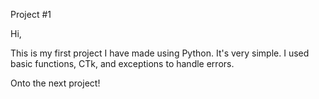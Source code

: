 Project #1

Hi,

This is my first project I have made using Python. It's very simple. I used basic functions, CTk, and exceptions to handle errors.

Onto the next project!


